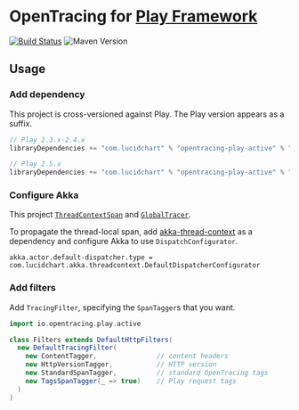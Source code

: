 # OpenTracing for [Play Framework](https://www.playframework.com/)

[![Build Status](https://travis-ci.com/lucidsoftware/opentracing-playframework.svg?branch=master)](https://travis-ci.com/lucidsoftware/opentracing-playframework)
![Maven Version](https://img.shields.io/maven-central/v/com.lucidchart/opentracing-play_2.11.svg)

## Usage

### Add dependency

This project is cross-versioned against Play. The Play version appears as a suffix.

```scala
// Play 2.3.x-2.4.x
libraryDependencies += "com.lucidchart" % "opentracing-play-active" % "<version>-2.3"
```

```scala
// Play 2.5.x
libraryDependencies += "com.lucidchart" % "opentracing-play-active" % "<version>-2.5"
```

### Configure Akka

This project [`ThreadContextSpan`](https://github.com/lucidsoftware/opentracing-thread-context) and
[`GlobalTracer`](https://github.com/opentracing-contrib/java-globaltracer).

To propagate the thread-local span, add [akka-thread-context](https://github.com/lucidsoftware/akka-thread-context) as
a dependency and configure Akka to use `DispatchConfigurator`.

```hocon
akka.actor.default-dispatcher.type = com.lucidchart.akka.threadcontext.DefaultDispatcherConfigurator
```

### Add filters

Add `TracingFilter`, specifying the `SpanTagger`s that you want.

```scala
import io.opentracing.play.active

class Filters extends DefaultHttpFilters(
  new DefaultTracingFilter(
    new ContentTagger,               // content headers
    new HttpVersionTagger,           // HTTP version
    new StandardSpanTagger,          // standard OpenTracing tags
    new TagsSpanTagger(_ => true)    // Play request tags
  )
)
```
